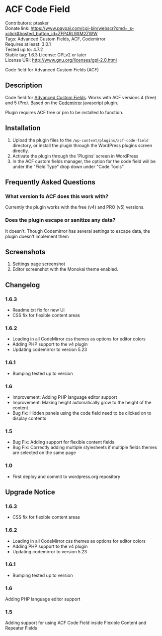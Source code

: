 # ACF Code Field 

Contributors: ptasker  
Donate link: https://www.paypal.com/cgi-bin/webscr?cmd=_s-xclick&hosted_button_id=ZFP4RL9XM2ZWW  
Tags: Advanced Custom Fields, ACF, Codemirror  
Requires at least: 3.0.1  
Tested up to: 4.7.2  
Stable tag: 1.6.3
License: GPLv2 or later  
License URI: http://www.gnu.org/licenses/gpl-2.0.html  

Code field for Advanced Custom Fields (ACF)


## Description 
Code field for [Advanced Custom Fields](https://www.advancedcustomfields.com). Works with ACF versions 4 (free) and 5 (Pro). Based on the [Codemirror](https://codemirror.net/) javascript plugin.

Plugin requires ACF free or pro to be installed to function.


## Installation 

1. Upload the plugin files to the `/wp-content/plugins/acf-code-field` directory, or install the plugin through the WordPress plugins screen directly.
2. Activate the plugin through the 'Plugins' screen in WordPress
3. In the ACF custom fields manager, the option for the code field will be under the "Field Type" drop down under "Code Tools"


## Frequently Asked Questions 


### What version fo ACF does this work with? 

Currently the plugin works with the free (v4) and PRO (v5) versions.


### Does the plugin escape or sanitize any data? 

It doesn't. Though Codemirror has several settings to escape data, the plugin doesn't implement them


## Screenshots 

1. Settings page screenshot
2. Editor screenshot with the Monokai theme enabled.

## Changelog 

### 1.6.3
 * Readme.txt fix for new UI
 * CSS fix for flexible content areas

### 1.6.2
 * Loading in all CodeMirror css themes as options for editor colors
 * Adding PHP support to the v4 plugin
 * Updating codemirror to version 5.23

### 1.6.1
 * Bumping tested up to version

### 1.6 
* Improvement: Adding PHP language editor support
* Improvement: Making height automatically grow to the height of the content
* Bug fix: Hidden panels using the code field need to be clicked on to display contents


### 1.5 
* Bug Fix: Adding support for flexible content fields
* Bug Fix: Correctly adding multiple stylesheets if multiple fields themes are selected on the same page


### 1.0 
* First deploy and commit to wordpress.org repository



## Upgrade Notice 

### 1.6.3
 * CSS fix for flexible content areas

### 1.6.2
 * Loading in all CodeMirror css themes as options for editor colors
 * Adding PHP support to the v4 plugin
 * Updating codemirror to version 5.23

### 1.6.1
 * Bumping tested up to version

### 1.6 
Adding PHP language editor support


### 1.5 
Adding support for using ACF Code Field inside Flexible Content and Repeater Fields